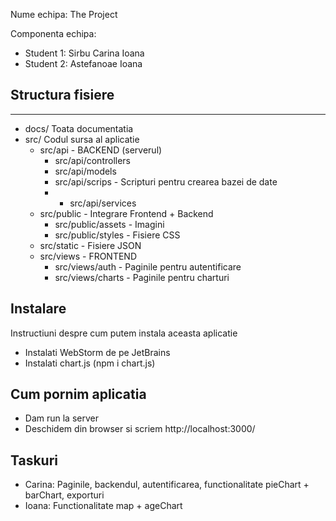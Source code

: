 Nume echipa: The Project

Componenta echipa:

- Student 1: Sirbu Carina Ioana
- Student 2: Astefanoae Ioana

## Structura fisiere

-------
- docs/ Toata documentatia
- src/ Codul sursa al aplicatie
  - src/api - BACKEND (serverul)
    - src/api/controllers
    - src/api/models
    - src/api/scrips - Scripturi pentru crearea bazei de date
    - - src/api/services
  - src/public - Integrare Frontend + Backend
    -  src/public/assets - Imagini
    -  src/public/styles - Fisiere CSS
  - src/static - Fisiere JSON
  - src/views - FRONTEND
    - src/views/auth - Paginile pentru autentificare
    - src/views/charts - Paginile pentru charturi

## Instalare
Instructiuni despre cum putem instala aceasta aplicatie
- Instalati WebStorm de pe JetBrains
- Instalati chart.js (npm i chart.js)

## Cum pornim aplicatia
- Dam run la server
- Deschidem din browser si scriem http://localhost:3000/

## Taskuri
- Carina: Paginile, backendul, autentificarea, functionalitate pieChart + barChart, exporturi
- Ioana: Functionalitate map + ageChart
